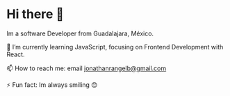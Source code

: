 # Hi there 👋

Im a software Developer from Guadalajara, México.

🌱 I’m currently learning JavaScript, focusing on Frontend Development with React.

📫 How to reach me: email jonathanrangelb@gmail.com

⚡ Fun fact: Im always smiling 😊

<!--
**JonathanRangelB/JonathanRangelB** is a ✨ _special_ ✨ repository because its `README.md` (this file) appears on your GitHub profile.

Here are some ideas to get you started:

- 🔭 I’m currently working on ...
- 🌱 I’m currently learning ...
- 👯 I’m looking to collaborate on ...
- 🤔 I’m looking for help with ...
- 💬 Ask me about ...
- 📫 How to reach me: ...
- 😄 Pronouns: ...
- ⚡ Fun fact: ...
-->

